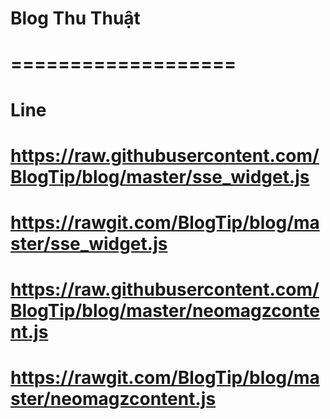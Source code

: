 # Blog Thu Thuật
# ===================
# Line
# https://raw.githubusercontent.com/BlogTip/blog/master/sse_widget.js
# https://rawgit.com/BlogTip/blog/master/sse_widget.js
# https://raw.githubusercontent.com/BlogTip/blog/master/neomagzcontent.js
# https://rawgit.com/BlogTip/blog/master/neomagzcontent.js
